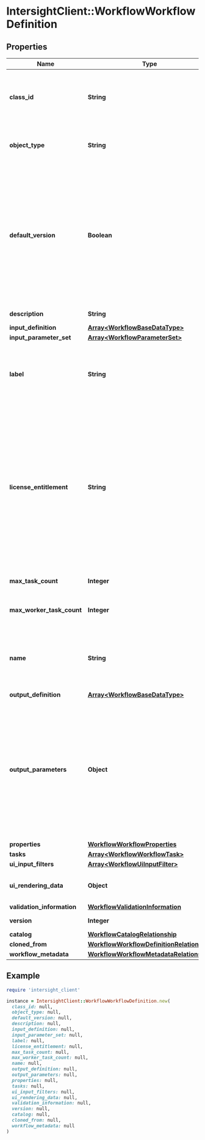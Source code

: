# IntersightClient::WorkflowWorkflowDefinition

## Properties

| Name | Type | Description | Notes |
| ---- | ---- | ----------- | ----- |
| **class_id** | **String** | The fully-qualified name of the instantiated, concrete type. This property is used as a discriminator to identify the type of the payload when marshaling and unmarshaling data. | [default to &#39;workflow.WorkflowDefinition&#39;] |
| **object_type** | **String** | The fully-qualified name of the instantiated, concrete type. The value should be the same as the &#39;ClassId&#39; property. | [default to &#39;workflow.WorkflowDefinition&#39;] |
| **default_version** | **Boolean** | When true this will be the workflow version that is used when a specific workflow definition version is not specified. The default version is used when user executes a workflow without specifying a version or when workflow is included in another workflow without a specific version. The very first workflow definition created with a name will be set as the default version, after that user can explicitly set any version of the workflow definition as the default version. | [optional] |
| **description** | **String** | The description for this workflow. | [optional] |
| **input_definition** | [**Array&lt;WorkflowBaseDataType&gt;**](WorkflowBaseDataType.md) |  | [optional] |
| **input_parameter_set** | [**Array&lt;WorkflowParameterSet&gt;**](WorkflowParameterSet.md) |  | [optional] |
| **label** | **String** | A user friendly short name to identify the workflow. Label can only contain letters (a-z, A-Z), numbers (0-9), hyphen (-), period (.), colon (:), space ( ), forward slash (/), or an underscore (_). | [optional] |
| **license_entitlement** | **String** | License entitlement required to run this workflow. It is calculated based on the highest license requirement of all its tasks. * &#x60;Base&#x60; - Base as a License type. It is default license type. * &#x60;Essential&#x60; - Essential as a License type. * &#x60;Standard&#x60; - Standard as a License type. * &#x60;Advantage&#x60; - Advantage as a License type. * &#x60;Premier&#x60; - Premier as a License type. * &#x60;IWO-Essential&#x60; - IWO-Essential as a License type. * &#x60;IWO-Advantage&#x60; - IWO-Advantage as a License type. * &#x60;IWO-Premier&#x60; - IWO-Premier as a License type. | [optional][readonly][default to &#39;Base&#39;] |
| **max_task_count** | **Integer** | The maximum number of tasks that can be executed on this workflow. | [optional][readonly] |
| **max_worker_task_count** | **Integer** | The maximum number of external (worker) tasks that can be executed on this workflow. | [optional][readonly] |
| **name** | **String** | The name for this workflow. You can have multiple versions of the workflow with the same name. Name can only contain letters (a-z, A-Z), numbers (0-9), hyphen (-), period (.) or an underscore (_). | [optional] |
| **output_definition** | [**Array&lt;WorkflowBaseDataType&gt;**](WorkflowBaseDataType.md) |  | [optional] |
| **output_parameters** | **Object** | The output mappings for the workflow. The outputs for workflows will generally be task output variables that we want to export out at the end of the workflow. The format to specify the mapping is &#39;${Source.output.JsonPath}&#39;, where &#39;Source&#39; is the name of the task within the workflow. Any task output can be mapped to a workflow output as long as the types are compatible. It&#39;s followed by a JSON path expression to extract JSON fragment from source&#39;s output. | [optional] |
| **properties** | [**WorkflowWorkflowProperties**](WorkflowWorkflowProperties.md) |  | [optional] |
| **tasks** | [**Array&lt;WorkflowWorkflowTask&gt;**](WorkflowWorkflowTask.md) |  | [optional] |
| **ui_input_filters** | [**Array&lt;WorkflowUiInputFilter&gt;**](WorkflowUiInputFilter.md) |  | [optional] |
| **ui_rendering_data** | **Object** | This will hold the data needed for workflow to be rendered in the user interface. | [optional] |
| **validation_information** | [**WorkflowValidationInformation**](WorkflowValidationInformation.md) |  | [optional] |
| **version** | **Integer** | The version of the workflow to support multiple versions. | [optional][default to 1] |
| **catalog** | [**WorkflowCatalogRelationship**](WorkflowCatalogRelationship.md) |  | [optional] |
| **cloned_from** | [**WorkflowWorkflowDefinitionRelationship**](WorkflowWorkflowDefinitionRelationship.md) |  | [optional] |
| **workflow_metadata** | [**WorkflowWorkflowMetadataRelationship**](WorkflowWorkflowMetadataRelationship.md) |  | [optional] |

## Example

```ruby
require 'intersight_client'

instance = IntersightClient::WorkflowWorkflowDefinition.new(
  class_id: null,
  object_type: null,
  default_version: null,
  description: null,
  input_definition: null,
  input_parameter_set: null,
  label: null,
  license_entitlement: null,
  max_task_count: null,
  max_worker_task_count: null,
  name: null,
  output_definition: null,
  output_parameters: null,
  properties: null,
  tasks: null,
  ui_input_filters: null,
  ui_rendering_data: null,
  validation_information: null,
  version: null,
  catalog: null,
  cloned_from: null,
  workflow_metadata: null
)
```

